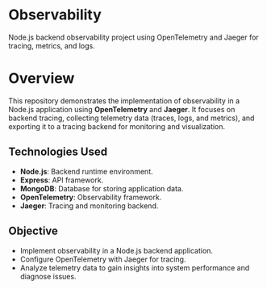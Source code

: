 # Observability
Node.js backend observability project using OpenTelemetry and Jaeger for tracing, metrics, and logs.


# Overview

This repository demonstrates the implementation of observability in a Node.js application using **OpenTelemetry** and **Jaeger**. It focuses on backend tracing, collecting telemetry data (traces, logs, and metrics), and exporting it to a tracing backend for monitoring and visualization.

## Technologies Used
- **Node.js**: Backend runtime environment.
- **Express**: API framework.
- **MongoDB**: Database for storing application data.
- **OpenTelemetry**: Observability framework.
- **Jaeger**: Tracing and monitoring backend.

## Objective
- Implement observability in a Node.js backend application.
- Configure OpenTelemetry with Jaeger for tracing.
- Analyze telemetry data to gain insights into system performance and diagnose issues.
